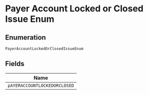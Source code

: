 
# Payer Account Locked or Closed Issue Enum

## Enumeration

`PayerAccountLockedOrClosedIssueEnum`

## Fields

| Name |
|  --- |
| `pAYERACCOUNTLOCKEDORCLOSED` |

